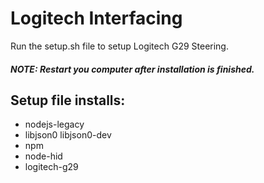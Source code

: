 # Logitech Interfacing
Run the setup.sh file to setup Logitech G29 Steering.

##### NOTE: Restart you computer after installation is finished.

## Setup file installs:
- nodejs-legacy
- libjson0 libjson0-dev
- npm
- node-hid
- logitech-g29

